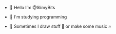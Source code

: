 - 🔮 Hello I’m @SlimyBits
- 🌱 I'm studying programming
  
- 🌲 Sometimes I draw stuff 🎨 or make some music 🎶
